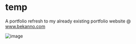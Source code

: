 # temp

A portfolio refresh to my already existing portfolio website @ www.bekanno.com

![image](https://user-images.githubusercontent.com/60580719/186869877-97f6a594-eae4-44e5-9130-98b76d1b9fe2.png)
